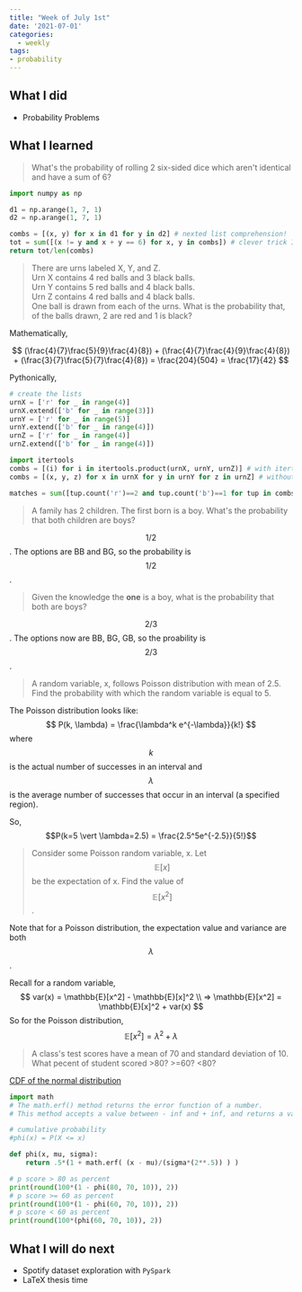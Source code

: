 ```yaml
---
title: "Week of July 1st"
date: '2021-07-01'
categories:
  - weekly
tags: 
- probability
---
```


## What I did
- Probability Problems

## What I learned
> What's the probability of rolling 2 six-sided dice which aren't identical and have a sum of 6?

```python
import numpy as np

d1 = np.arange(1, 7, 1)
d2 = np.arange(1, 7, 1)

combs = [(x, y) for x in d1 for y in d2] # nexted list comprehension!
tot = sum([(x != y and x + y == 6) for x, y in combs]) # clever trick I came up with because if true 1, 0 else.
return tot/len(combs)
```
> There are  urns labeled X, Y, and Z. \
> Urn  X contains 4 red balls and 3 black balls.\
> Urn  Y contains 5 red balls and 4 black balls.\
> Urn  Z contains 4 red balls and 4 black balls. \
> One ball is drawn from each of the  urns. What is the probability that, of the  balls drawn, 2 are red and 1 is black?

Mathematically, 

$$
(\frac{4}{7}\frac{5}{9}\frac{4}{8}) + (\frac{4}{7}\frac{4}{9}\frac{4}{8}) + (\frac{3}{7}\frac{5}{7}\frac{4}{8})
= \frac{204}{504} = \frac{17}{42}
$$

Pythonically,
```python
# create the lists
urnX = ['r' for _ in range(4)]
urnX.extend(['b' for _ in range(3)])
urnY = ['r' for _ in range(5)]
urnY.extend(['b' for _ in range(4)])
urnZ = ['r' for _ in range(4)]
urnZ.extend(['b' for _ in range(4)])

import itertools
combs = [(i) for i in itertools.product(urnX, urnY, urnZ)] # with itertools
combs = [(x, y, z) for x in urnX for y in urnY for z in urnZ] # without itertools

matches = sum([tup.count('r')==2 and tup.count('b')==1 for tup in combs])
```

> A family has 2 children. The first born is a boy. What's the probability that both children are boys?

$$ 1/2$$. The options are BB and BG, so the probability is $$1/2$$.

> Given the knowledge the **one** is a boy, what is the probability that both are boys?

$$2/3$$. The options now are BB, BG, GB, so the proability is $$2/3$$.

> A random variable, x, follows Poisson distribution with mean of 2.5. Find the probability with which the random variable  is equal to 5.

The Poisson distribution looks like:
$$
P(k, \lambda) = \frac{\lambda^k e^{-\lambda}}{k!}
$$
where $$k$$ is the actual number of successes in an interval and $$\lambda$$ is the average number of successes that occur in an interval (a specified region). 

So, $$P(k=5 \vert \lambda=2.5) = \frac{2.5^5e^{-2.5}}{5!}$$

>Consider some Poisson random variable, x. Let $$\mathbb{E}[x]$$ be the expectation of x. Find the value of $$\mathbb{E}[x^2]$$.

Note that for a Poisson distribution, the expectation value and variance are both $$\lambda$$.

Recall for a random variable, 
$$
var(x) = \mathbb{E}[x^2] - \mathbb{E}[x]^2  \\
=> \mathbb{E}[x^2] = \mathbb{E}[x]^2 + var(x)
$$
So for the Poisson distribution,
$$
\mathbb{E}[x^2] = \lambda^2 + \lambda
$$


> A class's test scores have a mean of 70 and standard deviation of 10. What pecent of student scored >80? >=60? <80?

[CDF of the normal distribution](https://www.hackerrank.com/challenges/s10-normal-distribution-1/tutorial)

```python
import math
# The math.erf() method returns the error function of a number.
# This method accepts a value between - inf and + inf, and returns a value between - 1 to + 1.

# cumulative probability
#phi(x) = P(X <= x)

def phi(x, mu, sigma):
    return .5*(1 + math.erf( (x - mu)/(sigma*(2**.5)) ) )

# p score > 80 as percent
print(round(100*(1 - phi(80, 70, 10)), 2))
# p score >= 60 as percent
print(round(100*(1 - phi(60, 70, 10)), 2))
# p score < 60 as percent
print(round(100*(phi(60, 70, 10)), 2))
```

## What I will do next
- Spotify dataset exploration with `PySpark`
- LaTeX thesis time